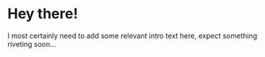 # Hey there!

I most certainly need to add some relevant intro text here, expect something riveting soon...
